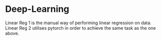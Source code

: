 # Deep-Learning
Linear Reg 1 is the manual way of performing linear regression on data.
Linear Reg 2 utilises pytorch in order to achieve the same task as the one above.

